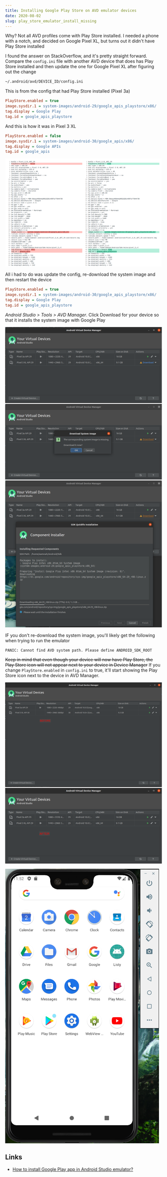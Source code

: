 ```yaml
---
title: Installing Google Play Store on AVD emulator devices
date: 2020-08-02
slug: play_store_emulator_install_missing
---
```


Why?
Not all AVD profiles come with Play Store installed. I needed a phone with a notch, and decided on Google Pixel XL, but turns out it didn't have Play Store installed

I found the answer on StackOverflow, and it's pretty straight forward. Compare the `config.ini` file with another AVD device that does has Play Store installed and then update the one for Google Pixel XL after figuring out the change

```bash
~/.android/avd/DEVICE_ID/config.ini
```

This is from the config that had Play Store installed (Pixel 3a)

```ini
PlayStore.enabled = true
image.sysdir.1 = system-images/android-29/google_apis_playstore/x86/
tag.display = Google Play
tag.id = google_apis_playstore
```

And this is how it was in Pixel 3 XL

```ini
PlayStore.enabled = false
image.sysdir.1 = system-images/android-30/google_apis/x86/
tag.display = Google APIs
tag.id = google_apis
```

![Screenshot: AVD Device config.ini differeneces](./avd_device_config_diff.png)

All i had to do was update the config, re-download the system image and then restart the device

```ini
PlayStore.enabled = true
image.sysdir.1 = system-images/android-30/google_apis_playstore/x86/
tag.display = Google Play
tag.id = google_apis_playstore
```

_Android Studio > Tools > AVD Manager_. Click Download for your device so that it installs the system image with Google Play

![Screenshot: Installing system image in AVD Manager](./avd_install_system_image_1.png)
![Screenshot: Installing system image in AVD Manager](./avd_install_system_image_2.png)
![Screenshot: Installing system image in AVD Manager](./avd_install_system_image_3.png)

IF you don't re-download the system image, you'll likely get the following when trying to run the emulator

```
PANIC: Cannot find AVD system path. Please define ANDROID_SDK_ROOT
```

~~Keep in mind that even though your device will now have Play Store, the Play Store icon will not appear next to your device in Device Manager~~ If you change `PlayStore.enabled` in `config.ini` to true, it'll start showing the Play Store icon next to the device in AVD Manager.

![Screenshot: AVD Manager before Play Store install on Google Pixel 3 XL](avd_manager_before_play_store.png)
![Screenshot: AVD Manager after Play Store install on Google Pixel 3 XL](avd_manager_after_play_store.png)

![Screenshot: Google Pixel 3 XL with Play Store](google_pixel_3_xl_play_store.png)

## Links

- [How to install Google Play app in Android Studio emulator?](https://stackoverflow.com/a/62436883/890814)
